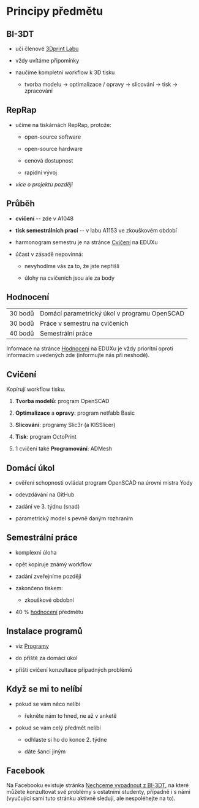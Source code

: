 Principy předmětu
=================

BI-3DT
------

-   učí členové [3Dprint Labu](http://3dprint.fit.cvut.cz/)

-   vždy uvítáme připomínky

-   naučíme kompletní workflow k 3D tisku

    -   tvorba modelu → optimalizace / opravy → slicování → tisk → zpracování

RepRap
------

-   učíme na tiskárnách RepRap, protože:

    -   open-source software
    
    -   open-source hardware
    
    -   cenová dostupnost
    
    -   rapidní vývoj  
    
-   *více o projektu později*

Průběh
------

-   **cvičení** -- zde v A1048

-   **tisk semestrálních prací** -- v labu A1153 ve zkouškovém období

-   harmonogram semestru je na stránce [Cvičení][eduxtutorials] na EDUXu

-   účast v zásadě nepovinná:

    -   nevyhodíme vás za to, že jste nepřišli
    
    -   úlohy na cvičeních jsou ale za body

Hodnocení
---------

|         |                                               |
| ------- | --------------------------------------------- |
| 30 bodů | Domácí parametrický úkol v programu OpenSCAD  |
| 30 bodů | Práce v semestru na cvičeních                 |
| 40 bodů | Semestrální práce                             |

Informace na stránce [Hodnocení][eduxclassification] na EDUXu je vždy prioritní 
oproti informacím uvedených zde (informujte nás při neshodě).

Cvičení
-------

Kopírují workflow tisku.

1.  **Tvorba modelů**: program OpenSCAD

1.  **Optimalizace** a **opravy**: program netfabb Basic

1.  **Slicování**: programy Slic3r (a KISSlicer)

1.  **Tisk**: program OctoPrint

1.  1 cvičení také **Programování**: ADMesh

Domácí úkol
-----------

-   ověření schopnosti ovládat program OpenSCAD na úrovni mistra Yody

-   odevzdávání na GitHub

-   zadání ve 3. týdnu (snad)

-   parametrický model s pevně daným rozhraním

Semestrální práce
-----------------

-   komplexní úloha

-   opět kopíruje známý workflow

-   zadání zveřejníme později

-   zakončeno tiskem:

    -   zkouškové obdobní
    
-   40 % [hodnocení][eduxclassification] předmětu

Instalace programů
------------------

-   viz [Programy](apps.md)

-   do příště za domácí úkol

-   příští cvičení konzultace případných problémů

Když se mi to nelíbí
--------------------

-   pokud se vám něco nelíbí

    -   řekněte nám to hned, ne až v anketě

-   pokud se vám celý předmět nelíbí

    -   odhlaste si ho do konce 2. týdne
    
    -   dáte šanci jiným

Facebook
--------

Na Facebooku existuje stránka 
[Nechceme vypadnout z BI-3DT](https///www.facebook.com/groups/bi3dt/), na které
můžete konzultovat své problémy s ostatními studenty, případně i s námi
(vyučující sami tuto stránku aktivně sledují, ale nespoléhejte na to).

[eduxtutorials]: http://edux.fit.cvut.cz/courses/BI-3DT.1/tutorials
[eduxclassification]: http://edux.fit.cvut.cz/courses/BI-3DT.1/classification
